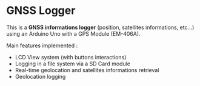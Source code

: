 # GNSS Logger

This is a **GNSS informations logger** (position, satellites informations, etc...) using an Arduino Uno with a GPS Module (EM-406A).

Main features implemented :

- LCD View system (with buttons interactions)
- Logging in a file system via a SD Card module
- Real-time geolocation and satellites informations retrieval
- Geolocation logging
